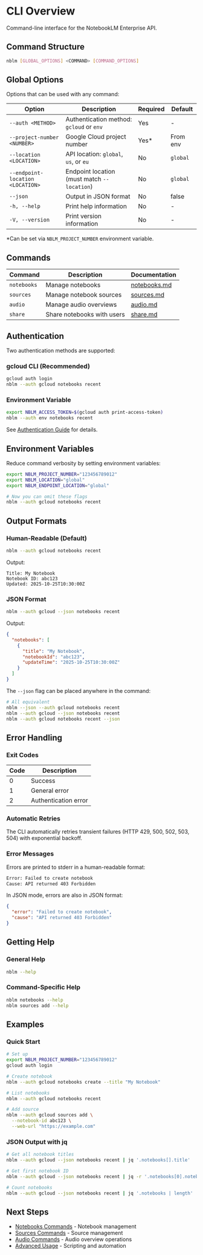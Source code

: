 # CLI Overview

Command-line interface for the NotebookLM Enterprise API.

## Command Structure

```bash
nblm [GLOBAL_OPTIONS] <COMMAND> [COMMAND_OPTIONS]
```

## Global Options

Options that can be used with any command:

| Option                           | Description                                 | Required | Default  |
| -------------------------------- | ------------------------------------------- | -------- | -------- |
| `--auth <METHOD>`                | Authentication method: `gcloud` or `env`    | Yes      | -        |
| `--project-number <NUMBER>`      | Google Cloud project number                 | Yes\*    | From env |
| `--location <LOCATION>`          | API location: `global`, `us`, or `eu`       | No       | `global` |
| `--endpoint-location <LOCATION>` | Endpoint location (must match `--location`) | No       | `global` |
| `--json`                         | Output in JSON format                       | No       | false    |
| `-h, --help`                     | Print help information                      | No       | -        |
| `-V, --version`                  | Print version information                   | No       | -        |

\*Can be set via `NBLM_PROJECT_NUMBER` environment variable.

## Commands

| Command     | Description                | Documentation                |
| ----------- | -------------------------- | ---------------------------- |
| `notebooks` | Manage notebooks           | [notebooks.md](notebooks.md) |
| `sources`   | Manage notebook sources    | [sources.md](sources.md)     |
| `audio`     | Manage audio overviews     | [audio.md](audio.md)         |
| `share`     | Share notebooks with users | [share.md](share.md)         |

## Authentication

Two authentication methods are supported:

### gcloud CLI (Recommended)

```bash
gcloud auth login
nblm --auth gcloud notebooks recent
```

### Environment Variable

```bash
export NBLM_ACCESS_TOKEN=$(gcloud auth print-access-token)
nblm --auth env notebooks recent
```

See [Authentication Guide](../getting-started/authentication.md) for details.

## Environment Variables

Reduce command verbosity by setting environment variables:

```bash
export NBLM_PROJECT_NUMBER="123456789012"
export NBLM_LOCATION="global"
export NBLM_ENDPOINT_LOCATION="global"

# Now you can omit these flags
nblm --auth gcloud notebooks recent
```

## Output Formats

### Human-Readable (Default)

```bash
nblm --auth gcloud notebooks recent
```

Output:

```
Title: My Notebook
Notebook ID: abc123
Updated: 2025-10-25T10:30:00Z
```

### JSON Format

```bash
nblm --auth gcloud --json notebooks recent
```

Output:

```json
{
  "notebooks": [
    {
      "title": "My Notebook",
      "notebookId": "abc123",
      "updateTime": "2025-10-25T10:30:00Z"
    }
  ]
}
```

The `--json` flag can be placed anywhere in the command:

```bash
# All equivalent
nblm --json --auth gcloud notebooks recent
nblm --auth gcloud --json notebooks recent
nblm --auth gcloud notebooks recent --json
```

## Error Handling

### Exit Codes

| Code | Description          |
| ---- | -------------------- |
| 0    | Success              |
| 1    | General error        |
| 2    | Authentication error |

### Automatic Retries

The CLI automatically retries transient failures (HTTP 429, 500, 502, 503, 504) with exponential backoff.

### Error Messages

Errors are printed to stderr in a human-readable format:

```bash
Error: Failed to create notebook
Cause: API returned 403 Forbidden
```

In JSON mode, errors are also in JSON format:

```json
{
  "error": "Failed to create notebook",
  "cause": "API returned 403 Forbidden"
}
```

## Getting Help

### General Help

```bash
nblm --help
```

### Command-Specific Help

```bash
nblm notebooks --help
nblm sources add --help
```

## Examples

### Quick Start

```bash
# Set up
export NBLM_PROJECT_NUMBER="123456789012"
gcloud auth login

# Create notebook
nblm --auth gcloud notebooks create --title "My Notebook"

# List notebooks
nblm --auth gcloud notebooks recent

# Add source
nblm --auth gcloud sources add \
  --notebook-id abc123 \
  --web-url "https://example.com"
```

### JSON Output with jq

```bash
# Get all notebook titles
nblm --auth gcloud --json notebooks recent | jq '.notebooks[].title'

# Get first notebook ID
nblm --auth gcloud --json notebooks recent | jq -r '.notebooks[0].notebookId'

# Count notebooks
nblm --auth gcloud --json notebooks recent | jq '.notebooks | length'
```

## Next Steps

- [Notebooks Commands](notebooks.md) - Notebook management
- [Sources Commands](sources.md) - Source management
- [Audio Commands](audio.md) - Audio overview operations
- [Advanced Usage](advanced.md) - Scripting and automation
